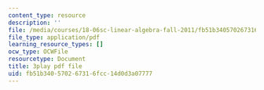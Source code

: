 ```yaml
---
content_type: resource
description: ''
file: /media/courses/18-06sc-linear-algebra-fall-2011/fb51b340570267316fcc14d0d3a07777_hSRcHTafkjE.pdf
file_type: application/pdf
learning_resource_types: []
ocw_type: OCWFile
resourcetype: Document
title: 3play pdf file
uid: fb51b340-5702-6731-6fcc-14d0d3a07777
---
```

